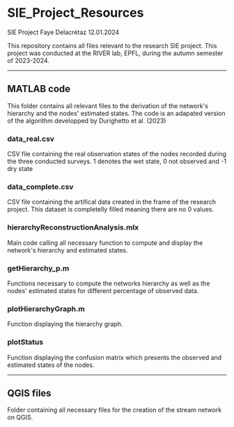 # SIE_Project_Resources

SIE Project
Faye Delacrétaz
12.01.2024

This repository contains all files relevant to the research SIE project. This project was conducted at the RIVER lab, EPFL, during the autumn semester of 2023-2024.

-------

## MATLAB code
This folder contains all relevant files to the derivation of the network's hierarchy and the nodes' estimated states.
The code is an adapated version of the algorithm developped by Durighetto et al. (2023)

### data_real.csv
CSV file containing the real observation states of the nodes recorded during the three conducted surveys.
1 denotes the wet state, 0 not observed and -1 dry state

### data_complete.csv
CSV file containing the artifical data created in the frame of the research project.
This dataset is completelly filled meaning there are no 0 values.

### hierarchyReconstructionAnalysis.mlx
Main code calling all necessary function to compute and display the network's hierarchy and estimated states.

### getHierarchy_p.m
Functions necessary to compute the networks hierarchy as well as the nodes' estimated states for different percentage of observed data.

### plotHierarchyGraph.m
Function displaying the hierarchy graph.

### plotStatus
Function displaying the confusion matrix which presents the observed and estimated states of the nodes.

-------

## QGIS files
Folder containing all necessary files for the creation of the stream network on QGIS.